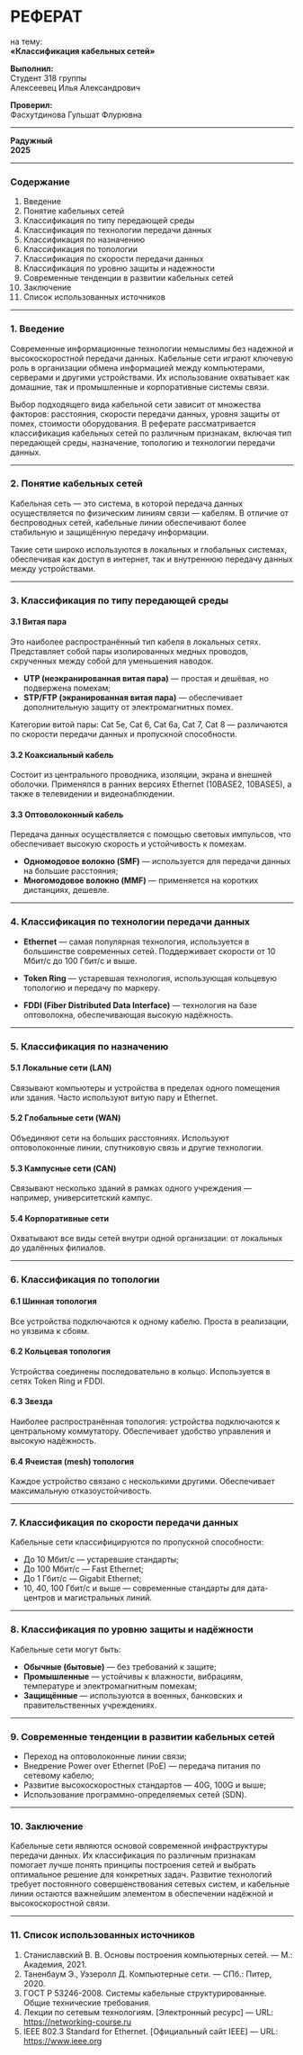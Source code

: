 
# РЕФЕРАТ 
на тему:  
**«Классификация кабельных сетей»**  


**Выполнил:**  
Студент 318 группы  
Алексеевец Илья Александрович

**Проверил:**  
Фасхутдинова Гульшат Флурювна

---

**Радужный**  
**2025**

---

### **Содержание**

1. Введение  
2. Понятие кабельных сетей  
3. Классификация по типу передающей среды  
4. Классификация по технологии передачи данных  
5. Классификация по назначению  
6. Классификация по топологии  
7. Классификация по скорости передачи данных  
8. Классификация по уровню защиты и надежности  
9. Современные тенденции в развитии кабельных сетей  
10. Заключение  
11. Список использованных источников

---

### **1. Введение**

Современные информационные технологии немыслимы без надежной и высокоскоростной передачи данных. Кабельные сети играют ключевую роль в организации обмена информацией между компьютерами, серверами и другими устройствами. Их использование охватывает как домашние, так и промышленные и корпоративные системы связи.

Выбор подходящего вида кабельной сети зависит от множества факторов: расстояния, скорости передачи данных, уровня защиты от помех, стоимости оборудования. В реферате рассматривается классификация кабельных сетей по различным признакам, включая тип передающей среды, назначение, топологию и технологии передачи данных.

---

### **2. Понятие кабельных сетей**

Кабельная сеть — это система, в которой передача данных осуществляется по физическим линиям связи — кабелям. В отличие от беспроводных сетей, кабельные линии обеспечивают более стабильную и защищённую передачу информации.

Такие сети широко используются в локальных и глобальных системах, обеспечивая как доступ в интернет, так и внутреннюю передачу данных между устройствами.

---

### **3. Классификация по типу передающей среды**

#### 3.1 Витая пара

Это наиболее распространённый тип кабеля в локальных сетях. Представляет собой пары изолированных медных проводов, скрученных между собой для уменьшения наводок.

- **UTP (неэкранированная витая пара)** — простая и дешёвая, но подвержена помехам;  
- **STP/FTP (экранированная витая пара)** — обеспечивает дополнительную защиту от электромагнитных помех.

Категории витой пары: Cat 5e, Cat 6, Cat 6a, Cat 7, Cat 8 — различаются по скорости передачи данных и пропускной способности.

#### 3.2 Коаксиальный кабель

Состоит из центрального проводника, изоляции, экрана и внешней оболочки. Применялся в ранних версиях Ethernet (10BASE2, 10BASE5), а также в телевидении и видеонаблюдении.

#### 3.3 Оптоволоконный кабель

Передача данных осуществляется с помощью световых импульсов, что обеспечивает высокую скорость и устойчивость к помехам.

- **Одномодовое волокно (SMF)** — используется для передачи данных на большие расстояния;  
- **Многомодовое волокно (MMF)** — применяется на коротких дистанциях, дешевле.

---

### **4. Классификация по технологии передачи данных**

- **Ethernet** — самая популярная технология, используется в большинстве современных сетей. Поддерживает скорости от 10 Мбит/с до 100 Гбит/с и выше.

- **Token Ring** — устаревшая технология, использующая кольцевую топологию и передачу по маркеру.

- **FDDI (Fiber Distributed Data Interface)** — технология на базе оптоволокна, обеспечивающая высокую надёжность.

---

### **5. Классификация по назначению**

#### 5.1 Локальные сети (LAN)

Связывают компьютеры и устройства в пределах одного помещения или здания. Часто используют витую пару и Ethernet.

#### 5.2 Глобальные сети (WAN)

Объединяют сети на больших расстояниях. Используют оптоволоконные линии, спутниковую связь и другие технологии.

#### 5.3 Кампусные сети (CAN)

Связывают несколько зданий в рамках одного учреждения — например, университетский кампус.

#### 5.4 Корпоративные сети

Охватывают все виды сетей внутри одной организации: от локальных до удалённых филиалов.

---

### **6. Классификация по топологии**

#### 6.1 Шинная топология

Все устройства подключаются к одному кабелю. Проста в реализации, но уязвима к сбоям.

#### 6.2 Кольцевая топология

Устройства соединены последовательно в кольцо. Используется в сетях Token Ring и FDDI.

#### 6.3 Звезда

Наиболее распространённая топология: устройства подключаются к центральному коммутатору. Обеспечивает удобство управления и высокую надёжность.

#### 6.4 Ячеистая (mesh) топология

Каждое устройство связано с несколькими другими. Обеспечивает максимальную отказоустойчивость.

---

### **7. Классификация по скорости передачи данных**

Кабельные сети классифицируются по пропускной способности:

- До 10 Мбит/с — устаревшие стандарты;  
- До 100 Мбит/с — Fast Ethernet;  
- До 1 Гбит/с — Gigabit Ethernet;  
- 10, 40, 100 Гбит/с и выше — современные стандарты для дата-центров и магистральных линий.

---

### **8. Классификация по уровню защиты и надёжности**

Кабельные сети могут быть:

- **Обычные (бытовые)** — без требований к защите;  
- **Промышленные** — устойчивы к влажности, вибрациям, температуре и электромагнитным помехам;  
- **Защищённые** — используются в военных, банковских и правительственных учреждениях.

---

### **9. Современные тенденции в развитии кабельных сетей**

- Переход на оптоволоконные линии связи;  
- Внедрение Power over Ethernet (PoE) — передача питания по сетевому кабелю;  
- Развитие высокоскоростных стандартов — 40G, 100G и выше;  
- Использование программно-определяемых сетей (SDN).

---

### **10. Заключение**

Кабельные сети являются основой современной инфраструктуры передачи данных. Их классификация по различным признакам помогает лучше понять принципы построения сетей и выбрать оптимальное решение для конкретных задач. Развитие технологий требует постоянного совершенствования сетевых систем, и кабельные линии остаются важнейшим элементом в обеспечении надёжной и высокоскоростной связи.

---

### **11. Список использованных источников**

1. Станиславский В. В. Основы построения компьютерных сетей. — М.: Академия, 2021.  
2. Таненбаум Э., Уэзеролл Д. Компьютерные сети. — СПб.: Питер, 2020.  
3. ГОСТ Р 53246-2008. Системы кабельные структурированные. Общие технические требования.  
4. Лекции по сетевым технологиям. [Электронный ресурс] — URL: https://networking-course.ru  
5. IEEE 802.3 Standard for Ethernet. [Официальный сайт IEEE] — URL: https://www.ieee.org
